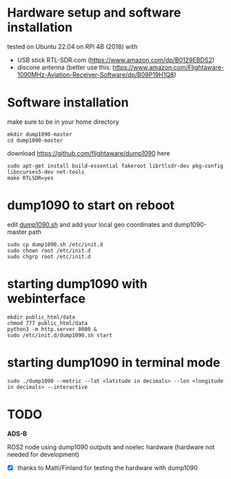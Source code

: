 # Hardware setup and software installation

tested on Ubuntu 22.04 on RPi 4B (2018) with
- USB stick RTL-SDR.com (https://www.amazon.com/dp/B0129EBDS2)
- discone antenna (better use this: https://www.amazon.com/Flightaware-1090MHz-Aviation-Receiver-Software/dp/B09P19H1Q8)

# Software installation

make sure to be in your home directory
```
mkdir dump1090-master
cd dump1090-master
```

download https://github.com/flightaware/dump1090 here

```
sudo apt-get install build-essential fakeroot librtlsdr-dev pkg-config libncurses5-dev net-tools
make RTLSDR=yes
```

# dump1090 to start on reboot

edit [dump1090.sh](https://github.com/Sky360-Repository/ads-b/blob/main/dump1090.sh) and add your local geo coordinates and dump1090-master path
```
sudo cp dump1090.sh /etc/init.d
sudo chown root /etc/init.d
sudo chgrp root /etc/init.d
```

# starting dump1090 with webinterface

```
mkdir public_html/data
chmod 777 public_html/data
python3 -m http.server 8080 &
sudo /etc/init.d/dump1090.sh start
```

# starting dump1090 in terminal mode

```
sudo ./dump1090 --metric --lat <latitude in decimals> --lon <longitude in decimals> --interactive
```

# TODO

**ADS-B**

ROS2 node using dump1090 outputs and noelec hardware (hardware not needed for development)

- [x] thanks to Matti/Finland for testing the hardware with dump1090
